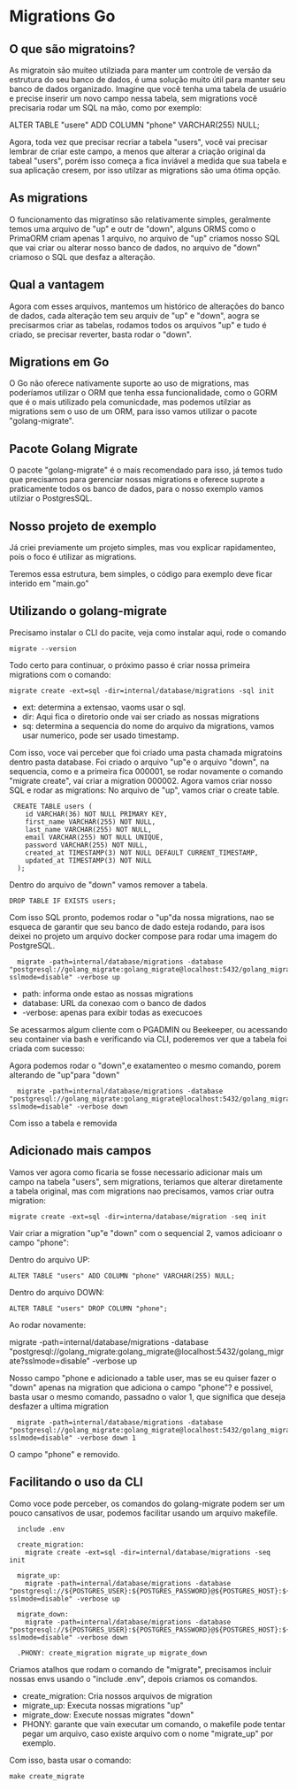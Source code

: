 # Migrations Go

## O que são migratoins?

As migratoin são muiteo utilziada para manter um controle de versão da estrutura do seu banco de dados, é uma solução muito útil para manter seu banco de dados organizado. 
Imagine que você tenha uma tabela de usuário e precise inserir um novo campo nessa tabela, sem migrations você precisaria rodar um SQL na mão, como por exemplo: 

ALTER TABLE "usere" ADD COLUMN "phone" VARCHAR(255) NULL;

Agora, toda vez que precisar recriar a tabela "users", você vai precisar lembrar de criar este campo, a menos que alterar a criação original da tabeal "users", porém isso começa a fica inviável a medida que sua tabela e sua aplicação cresem, por isso utilzar as migrations são uma ótima opção. 

## As migrations

O funcionamento das migratinso são relativamente simples, geralmente temos uma arquivo de "up" e outr de "down", alguns ORMS como o PrimaORM criam apenas 1 arquivo, no arquivo de "up" criamos nosso SQL que vai criar ou alterar nosso banco de dados, no arquivo de "down" criamoso o SQL que desfaz a alteração. 

## Qual a vantagem 

Agora com esses arquivos, mantemos um histórico de alterações do banco de dados, cada alteração tem seu arquiv de "up" e "down", aogra se precisarmos criar as tabelas, rodamos todos os arquivos "up" e tudo é criado, se precisar reverter, basta rodar o "down". 

## Migrations em Go 
O Go não oferece nativamente suporte ao uso de migrations, mas poderíamos utilizar o ORM que tenha essa funcionalidade, como o GORM que é o mais utilizado pela comunicdade, mas podemos utilziar as migrations sem o uso de um ORM, para isso vamos utilizar o pacote "golang-migrate". 

## Pacote Golang Migrate 
O pacote "golang-migrate" é o mais recomendado para isso, já temos tudo que precisamos para gerenciar nossas migrations e oferece suprote a praticamente todos os banco de dados, para o nosso exemplo vamos utilziar o PostgresSQL. 

## Nosso projeto de exemplo

Já criei previamente um projeto simples, mas vou explicar rapidamenteo, pois o foco é utilizar as migrations. 

Teremos essa estrutura, bem simples, o código para exemplo deve ficar interido em "main.go"

## Utilizando o golang-migrate

Precisamo instalar o CLI do pacite, veja como instalar aqui, rode o comando 

```
migrate --version
```

Todo certo para continuar, o próximo passo é criar nossa primeira migrations com o comando: 

```
migrate create -ext=sql -dir=internal/database/migrations -sql init
```

- ext: determina a extensao, vaoms usar o sql. 
- dir: Aqui fica o diretorio onde vai ser criado as nossas migrations 
- sq: determina a sequencia do nome do arquivo da migrations, vamos usar numerico, pode ser usado timestamp. 

Com isso, voce vai perceber que foi criado uma pasta chamada migratoins dentro pasta database. 
Foi criado o arquivo "up"e o arquivo "down", na sequencia, como e a primeira fica 000001, se rodar novamente o comando "migrate create", vai criar a migration 000002. Agora vamos criar nosso SQL e rodar as migrations:
No arquivo de "up", vamos criar o create table. 

```
 CREATE TABLE users (
    id VARCHAR(36) NOT NULL PRIMARY KEY,
    first_name VARCHAR(255) NOT NULL,
    last_name VARCHAR(255) NOT NULL,
    email VARCHAR(255) NOT NULL UNIQUE,
    password VARCHAR(255) NOT NULL,
    created_at TIMESTAMP(3) NOT NULL DEFAULT CURRENT_TIMESTAMP,
    updated_at TIMESTAMP(3) NOT NULL
  );
```

Dentro do arquivo de "down" vamos remover a tabela. 

```
DROP TABLE IF EXISTS users; 
```

Com isso SQL pronto, podemos rodar o "up"da nossa migrations, nao se esqueca de garantir que seu banco de dado esteja rodando, para isos deixei no projeto um arquivo docker compose para rodar uma imagem do PostgreSQL. 

```
  migrate -path=internal/database/migrations -database "postgresql://golang_migrate:golang_migrate@localhost:5432/golang_migrate?sslmode=disable" -verbose up
```

- path: informa onde estao as nossas migrations 
- database: URL da conexao com o banco de dados
- -verbose: apenas para exibir todas as execucoes 

Se acessarmos algum cliente com o PGADMIN ou Beekeeper, ou acessando seu container via bash e verificando via CLI, poderemos ver que a tabela foi criada com sucesso: 

Agora podemos rodar o "down",e exatamenteo o mesmo comando, porem alterando de "up"para "down"

```
  migrate -path=internal/database/migrations -database "postgresql://golang_migrate:golang_migrate@localhost:5432/golang_migrate?sslmode=disable" -verbose down
```

Com isso a tabela e removida

## Adicionado mais campos

Vamos ver agora como ficaria se fosse necessario adicionar mais um campo na tabela "users", sem migrations, teriamos que alterar diretamente a tabela original, mas com migrations nao precisamos, vamos criar outra migration: 

```
migrate create -ext=sql -dir=interna/database/migration -seq init
```

Vair criar a migration "up"e "down" com o sequencial 2, vamos adicioanr o campo "phone":

Dentro do arquivo UP: 

```
ALTER TABLE "users" ADD COLUMN "phone" VARCHAR(255) NULL;
```

Dentro do arquivo DOWN:

```
ALTER TABLE "users" DROP COLUMN "phone"; 
```

Ao rodar novamente: 

  migrate -path=internal/database/migrations -database "postgresql://golang_migrate:golang_migrate@localhost:5432/golang_migrate?sslmode=disable" -verbose up

Nosso campo "phone e adicionado a table user, mas se eu quiser fazer o "down" apenas na migration que adiciona o campo "phone"? e possivel, basta usar o mesmo comando, passadno o valor 1, que significa que deseja desfazer a ultima migration

```
  migrate -path=internal/database/migrations -database "postgresql://golang_migrate:golang_migrate@localhost:5432/golang_migrate?sslmode=disable" -verbose down 1
```

O campo "phone" e removido. 

## Facilitando o uso da CLI 

Como voce pode perceber, os comandos do golang-migrate podem ser um pouco cansativos de usar, podemos facilitar usando um arquivo makefile. 

```
  include .env

  create_migration:
    migrate create -ext=sql -dir=internal/database/migrations -seq init

  migrate_up:
    migrate -path=internal/database/migrations -database "postgresql://${POSTGRES_USER}:${POSTGRES_PASSWORD}@${POSTGRES_HOST}:${POSTGRES_PORT}/${POSTGRES_DB}?sslmode=disable" -verbose up

  migrate_down:
    migrate -path=internal/database/migrations -database "postgresql://${POSTGRES_USER}:${POSTGRES_PASSWORD}@${POSTGRES_HOST}:${POSTGRES_PORT}/${POSTGRES_DB}?sslmode=disable" -verbose down

  .PHONY: create_migration migrate_up migrate_down
```

Criamos atalhos que rodam o comando de "migrate", precisamos incluir nossas envs usando o "include .env", depois criamos os comandos. 

- create_migration: Cria nossos arquivos de migration
- migrate_up: Executa nossas migrations "up"
- migrate_dow: Execute nossas migrates "down"
- PHONY: garante que vain executar um comando, o makefile pode tentar pegar um arquivo, caso existe arquivo com o nome "migrate_up" por exemplo. 

Com isso, basta usar o comando:

```
make create_migrate
```